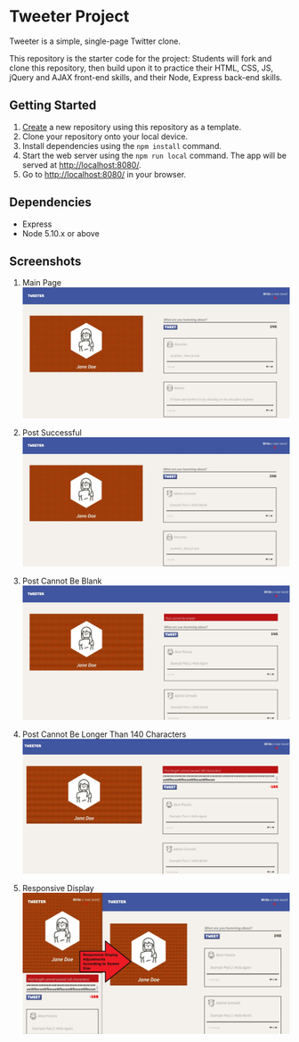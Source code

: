 # Tweeter Project

Tweeter is a simple, single-page Twitter clone.

This repository is the starter code for the project: Students will fork and clone this repository, then build upon it to practice their HTML, CSS, JS, jQuery and AJAX front-end skills, and their Node, Express back-end skills.

## Getting Started

1. [Create](https://docs.github.com/en/repositories/creating-and-managing-repositories/creating-a-repository-from-a-template) a new repository using this repository as a template.
2. Clone your repository onto your local device.
3. Install dependencies using the `npm install` command.
4. Start the web server using the `npm run local` command. The app will be served at <http://localhost:8080/>.
5. Go to <http://localhost:8080/> in your browser.

## Dependencies

- Express
- Node 5.10.x or above

## Screenshots

1. Main Page
   !["Screenshot of Main Page"](https://github.com/letsfighting/tweeterProject/blob/master/docs/Main.JPG?raw=true)

2. Post Successful
   !["Screenshot of Post Success"](https://github.com/letsfighting/tweeterProject/blob/master/docs/Post%20Success%201.JPG?raw=true)

3. Post Cannot Be Blank
   !["Screenshot of Character Post Length Restrictions: Cannot Be Blank"](https://github.com/letsfighting/tweeterProject/blob/master/docs/Post%20Cannot%20Be%20Empty.JPG?raw=true)

4. Post Cannot Be Longer Than 140 Characters
   !["Screenshot of Character Post Length Restrictions: Cannot Exceed 140 Characters"](https://github.com/letsfighting/tweeterProject/blob/master/docs/Post%20Character%20Length%20Tracking.JPG?raw=true)

5. Responsive Display
   !["Screenshot of Responsive Display Adjustments"](https://github.com/letsfighting/tweeterProject/blob/master/docs/Responsive%20Design.jpg?raw=true)

